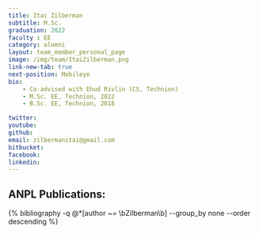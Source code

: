 ```yaml
---
title: Itai Zilberman
subtitle: M.Sc. 
graduation: 2022
faculty : EE
category: alumni
layout: team_member_personal_page
image: /img/team/ItaiZilberman.png
link-new-tab: true
next-position: Mobileye
bio:
    - Co-advised with Ehud Rivlin (CS, Technion)
    - M.Sc. EE, Technion, 2022
    - B.Sc. EE, Technion, 2018

twitter: 
youtube: 
github: 
email: zilbermanitai@gmail.com
bitbucket: 
facebook: 
linkedin:
---
```


## ANPL Publications:

{% bibliography -q @*[author ~= \bZilberman\b] --group_by none --order descending %}
